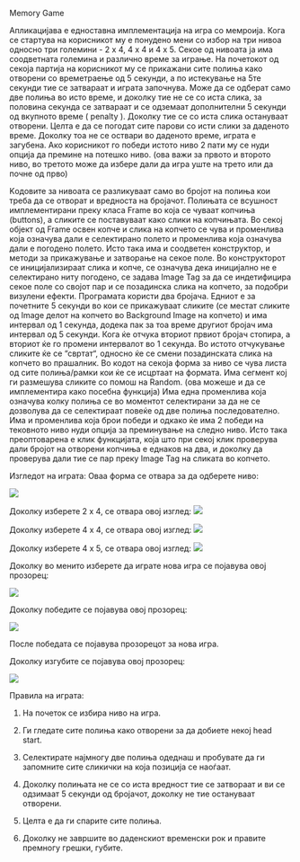 Memory Game

Апликацијава е едноставна имплементација на игра со мемроија. Кога се стартува на корисникот му е понудено мени со избор на три нивоа односно три големини - 2 x 4, 4 x 4 и 4 x 5. Секое од нивоата ја има соодветната големина и различно време за играње. На почетокот од секоја партија на корисникот му се прикажани сите полиња како отворени со времетраење од 5 секунди, а по истекување на 5те секунди тие се затвараат и играта започнува. Може да се одберат само две полиња во исто време, и доколку тие не се со иста слика, за половина секунда се затвараат и се одземаат дополнителни 5 секунди од вкупното време ( penalty ). Доколку тие се со иста слика остануваат отворени. Целта е да се погодат сите парови со исти слики за даденото време. Доколку тоа не се оствари во даденото време, играта е загубена. Ако корисникот го победи истото ниво 2 пати му се нуди опција да премине на потешко ниво. (ова важи за првото и второто ниво, во третото може да избере дали да игра уште на трето или да почне од прво)


Kодовите за нивоата се разликуваат само во бројот на полиња кои треба да се отворат и вредноста на бројачот. Полињата се всушност имплементирани преку класа Frame во која се чуваат копчиња (buttons), а сликите се поставуваат како слики на копчињата.
Во секој објект од Frame освен копче и слика на копчето се чува и променлива која означува дали е селектирано полето и променлива која означува дали е погодено полето. Исто така има и соодветен конструктор, и методи за прикажување и затворање на секое поле. Во конструкторот се иницијализираат слика и копче, се означува дека иницијално не е селектирано ниту погодено, се задава Image Tag за да се индетифицира секое поле со својот пар и се позадинска слика на копчето, за подобри визулени ефекти.
Програмата користи два бројача. Едниот е за почетните 5 секунди во кои се прикажуваат сликите (се местат сликите од Image делот на копчето во Background Image на копчето) и има интервал од 1 секунда, додека пак за тоа време другиот бројач има интервал од 5 секунди. Кога ќе отчука вториот првиот бројач стопира, а вториот ќе го промени интервалот во 1 секунда. Во истото отчукување сликите ќе се “свртат“, односно ќе се смени позадинската слика на копчето во прашалник.
Во кодот на секоја форма за ниво се чува листа од сите полиња/рамки кои ќе се исцртаат на формата. Има сегмент кој ги размешува сликите со помош на Random. (ова можеше и да се имплементира како посебна функција) Има една променлива која означува колку полиња се во моментот селектирани за да не се дозволува да се селектираат повеќе од две полиња последователно.
Има и променлива која брои победи и одкако ќе има 2 победи на тековното ниво нуди опција за преминување на следно ниво. Исто така преоптоварена е клик функцијата, која што при секој клик проверува дали бројот на отворени копчиња е еднаков на два, и доколку да проверува дали тие се пар преку Image Tag на сликата во копчето.


Изгледот на играта:
Оваа форма се отвара за да одберете ниво:

<img src="http://i.imgur.com/86xaIUL.jpg"/>

Доколку изберете 2 x 4, се отвара овој изглед:
<img src="http://i.imgur.com/3hYwQoj.jpg"/>

Доколку изберете 4 x 4, се отвара овој изглед:
<img src="http://i.imgur.com/PTMl1tK.jpg"/>

Доколку изберете 4 x 5, се отвара овој изглед:
<img src="http://i.imgur.com/yRu6QPr.jpg"/>

Доколку во менито изберете да играте нова игра се појавува овој прозорец:

<img src="http://i.imgur.com/tDpwk2z.jpg"/>

Доколку победите се појавува овој прозорец:

<img src="http://i.imgur.com/LUaSBPk.jpg"/>

После победата се појавува прозорецот за нова игра.

Доколку изгубите се појавува овој прозорец:

<img src="http://i.imgur.com/XK615ek.jpg"/>

Правила на играта: 
                                                                                                      
1. На почеток се избира ниво на игра.

2. Ги гледате сите полиња како отворени за да добиете некој head start. 

3. Селектирате најмногу две полиња одеднаш и пробувате да ги запомните сите сликички на која позиција се наоѓаат.

4. Доколку полињата не се со иста вредност тие се затвораат и ви се одзимаат 5 секунди од бројачот, доколку не тие остануваат отворени.

5. Целта е да ги спарите сите полиња.

6. Доколку не завршите во даденскиот временски рок и правите премногу грешки, губите.
